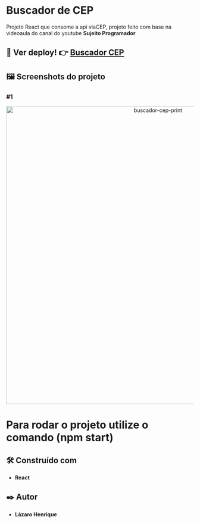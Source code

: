 # Buscador de CEP

Projeto React que consome a api viaCEP, projeto feito com base na videoaula do canal do youtube **Sujeito Programador**
## 👀 Ver deploy! 👉 <a href="https://buscador-cep-react-five.vercel.app" target="_blank">Buscador CEP</a>

## 🖼 Screenshots do projeto

### #1
<p align="center">
  <img align="center" src="https://user-images.githubusercontent.com/78514404/235199507-8be3faf2-4b54-4ae8-a2be-072fe3b6f539.PNG" alt="buscador-cep-print" width="800"/>
</p>

# Para rodar o projeto utilize o comando (**npm start**) 

## 🛠️ Construído com

* **React**

## ✒️ Autor

* **Lázaro Henrique**  
